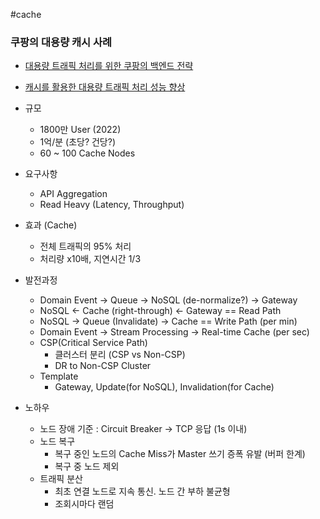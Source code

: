 #cache 

### 쿠팡의 대용량 캐시 사례

* [대용량 트래픽 처리를 위한 쿠팡의 백엔드 전략](https://medium.com/coupang-engineering/%EB%8C%80%EC%9A%A9%EB%9F%89-%ED%8A%B8%EB%9E%98%ED%94%BD-%EC%B2%98%EB%A6%AC%EB%A5%BC-%EC%9C%84%ED%95%9C-%EC%BF%A0%ED%8C%A1%EC%9D%98-%EB%B0%B1%EC%97%94%EB%93%9C-%EC%A0%84%EB%9E%B5-184f7fdb1367)
* [캐시를 활용한 대용량 트래픽 처리 성능 향상](https://medium.com/coupang-engineering/%EC%BA%90%EC%8B%9C%EB%A5%BC-%ED%99%9C%EC%9A%A9%ED%95%9C-%EB%8C%80%EC%9A%A9%EB%9F%89-%ED%8A%B8%EB%9E%98%ED%94%BD-%EC%B2%98%EB%A6%AC-%EC%84%B1%EB%8A%A5-%ED%96%A5%EC%83%81-a274f4731d07)

* 규모
	* 1800만 User (2022)
	* 1억/분 (초당? 건당?)
	* 60 ~ 100 Cache Nodes
* 요구사항
	* API Aggregation
	* Read Heavy (Latency, Throughput)
* 효과 (Cache)
	* 전체 트래픽의 95% 처리
	* 처리량 x10배, 지연시간 1/3
* 발전과정
	* Domain Event -> Queue -> NoSQL (de-normalize?) -> Gateway
	* NoSQL <- Cache (right-through)  <- Gateway == Read Path
	* NoSQL -> Queue (Invalidate) -> Cache == Write Path (per min)
	* Domain Event -> Stream Processing -> Real-time Cache (per sec)
	* CSP(Critical Service Path)
		* 클러스터 분리 (CSP vs Non-CSP)
		* DR to Non-CSP Cluster
	* Template
		* Gateway, Update(for NoSQL), Invalidation(for Cache)
* 노하우
	* 노드 장애 기준 : Circuit Breaker -> TCP 응답 (1s 이내)
	* 노드 복구
		* 복구 중인 노드의 Cache Miss가 Master 쓰기 증폭 유발 (버퍼 한계)
		* 복구 중 노드 제외
	* 트래픽 분산
		* 최초 연결 노드로 지속 통신. 노드 간 부하 불균형
		* 조회시마다 랜덤